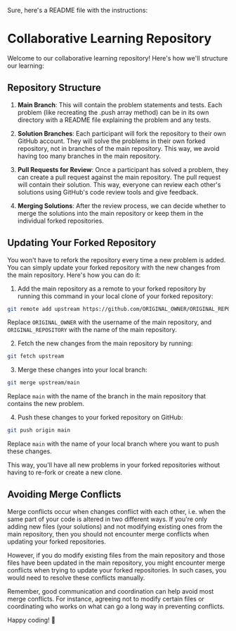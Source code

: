 Sure, here's a README file with the instructions:


# Collaborative Learning Repository

Welcome to our collaborative learning repository! Here's how we'll structure our learning:

## Repository Structure

1. **Main Branch**: This will contain the problem statements and tests. Each problem (like recreating the .push array method) can be in its own directory with a README file explaining the problem and any tests.

2. **Solution Branches**: Each participant will fork the repository to their own GitHub account. They will solve the problems in their own forked repository, not in branches of the main repository. This way, we avoid having too many branches in the main repository.

3. **Pull Requests for Review**: Once a participant has solved a problem, they can create a pull request against the main repository. The pull request will contain their solution. This way, everyone can review each other's solutions using GitHub's code review tools and give feedback.

4. **Merging Solutions**: After the review process, we can decide whether to merge the solutions into the main repository or keep them in the individual forked repositories.

## Updating Your Forked Repository

You won't have to refork the repository every time a new problem is added. You can simply update your forked repository with the new changes from the main repository. Here's how you can do it:

1. Add the main repository as a remote to your forked repository by running this command in your local clone of your forked repository:
```bash
git remote add upstream https://github.com/ORIGINAL_OWNER/ORIGINAL_REPOSITORY.git
```
Replace `ORIGINAL_OWNER` with the username of the main repository, and `ORIGINAL_REPOSITORY` with the name of the main repository.

2. Fetch the new changes from the main repository by running:
```bash
git fetch upstream
```

3. Merge these changes into your local branch:
```bash
git merge upstream/main
```
Replace `main` with the name of the branch in the main repository that contains the new problem.

4. Push these changes to your forked repository on GitHub:
```bash
git push origin main
```
Replace `main` with the name of your local branch where you want to push these changes.

This way, you'll have all new problems in your forked repositories without having to re-fork or create a new clone.

## Avoiding Merge Conflicts

Merge conflicts occur when changes conflict with each other, i.e. when the same part of your code is altered in two different ways. If you're only adding new files (your solutions) and not modifying existing ones from the main repository, then you should not encounter merge conflicts when updating your forked repositories.

However, if you do modify existing files from the main repository and those files have been updated in the main repository, you might encounter merge conflicts when trying to update your forked repositories. In such cases, you would need to resolve these conflicts manually.

Remember, good communication and coordination can help avoid most merge conflicts. For instance, agreeing not to modify certain files or coordinating who works on what can go a long way in preventing conflicts.

Happy coding! 🚀

